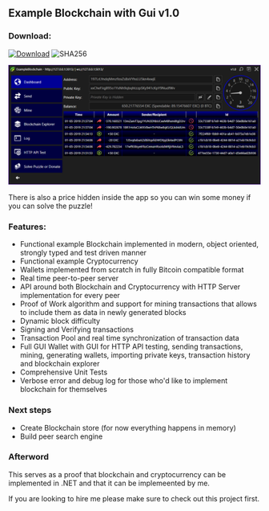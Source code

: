 ## Example Blockchain with Gui v1.0

### Download:

[![Download](https://img.shields.io/badge/Download-BlockchainApp--v1.0.exe-blue.svg)](https://github.com/rvnlord/ExampleBlockchainWithGui/releases/download/v1.0/BlockchainApp-v1.0.exe)
![SHA256](https://img.shields.io/badge/SHA256-D2318AD8C12E950CD1D33C516719BD3A1EA2FBC07C0C1843BFEF3B40C3B59907-darkgreen.svg)

   ![Interface](/Images/2019-05-01_215835.png?raw=true)

There is also a price hidden inside the app so you can win some money if you can solve the puzzle!
   
### Features:

* Functional example Blockchain implemented in modern, object oriented, strongly typed and test driven manner
* Functional example Cryptocurrency
* Wallets implemented from scratch in fully Bitcoin compatible format
* Real time peer-to-peer server
* API around both Blockchain and Cryptocurrency with HTTP Server implementation for every peer
* Proof of Work algorithm and support for mining transactions that allows to include them as data in newly generated blocks
* Dynamic block difficulty
* Signing and Verifying transactions
* Transaction Pool and real time synchronization of transaction data
* Full GUI Wallet with GUI for HTTP API testing, sending transactions, mining, generating wallets, importing private keys, transaction history and blockchain explorer
* Comprehensive Unit Tests
* Verbose error and debug log for those who'd like to implement blockchain for themselves

### Next steps

* Create Blockchain store (for now everything happens in memory)
* Build peer search engine

### Afterword
This serves as a proof that blockchain and cryptocurrency can be implemented in .NET and that it can be implemeented by me.

If you are looking to hire me please make sure to check out this project first.









